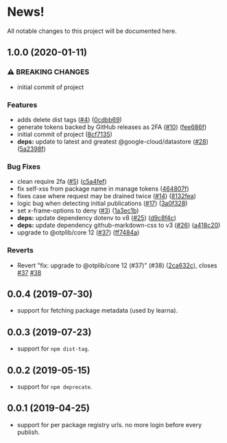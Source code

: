 # News!

All notable changes to this project will be documented here.

## 1.0.0 (2020-01-11)


### ⚠ BREAKING CHANGES

* initial commit of project

### Features

* adds delete dist tags ([#4](https://www.github.com/GoogleCloudPlatform/wombat-dressing-room/issues/4)) ([0cdbb69](https://www.github.com/GoogleCloudPlatform/wombat-dressing-room/commit/0cdbb692578856c48b2532d250f5bac8269f71ac))
* generate tokens backed by GitHub releases as 2FA ([#10](https://www.github.com/GoogleCloudPlatform/wombat-dressing-room/issues/10)) ([fee686f](https://www.github.com/GoogleCloudPlatform/wombat-dressing-room/commit/fee686f52f80a133e43f71a0aab7edc2207d0a20))
* initial commit of project ([8cf7135](https://www.github.com/GoogleCloudPlatform/wombat-dressing-room/commit/8cf71353fa2efcf6a0859eee9d2e305885b0d5bd))
* **deps:** update to latest and greatest @google-cloud/datastore ([#28](https://www.github.com/GoogleCloudPlatform/wombat-dressing-room/issues/28)) ([5a2398f](https://www.github.com/GoogleCloudPlatform/wombat-dressing-room/commit/5a2398f348ca96d821674fa23f52613b45f9c719))


### Bug Fixes

* clean require 2fa ([#5](https://www.github.com/GoogleCloudPlatform/wombat-dressing-room/issues/5)) ([c5a4fef](https://www.github.com/GoogleCloudPlatform/wombat-dressing-room/commit/c5a4fefe37f51302308948c4c81d662e867910f4))
* fix self-xss from package name in manage tokens ([464807f](https://www.github.com/GoogleCloudPlatform/wombat-dressing-room/commit/464807f4c22bb212b5b4109394e72366b4368b81))
* fixes case where request may be drained twice ([#14](https://www.github.com/GoogleCloudPlatform/wombat-dressing-room/issues/14)) ([8132fea](https://www.github.com/GoogleCloudPlatform/wombat-dressing-room/commit/8132fea6058c1b052cdf345cdd25338114327873))
* logic bug when detecting initial publications ([#17](https://www.github.com/GoogleCloudPlatform/wombat-dressing-room/issues/17)) ([3a0f328](https://www.github.com/GoogleCloudPlatform/wombat-dressing-room/commit/3a0f32806050e54d413768c942bdc579c6abf97d))
* set x-frame-options to deny ([#3](https://www.github.com/GoogleCloudPlatform/wombat-dressing-room/issues/3)) ([1a3ec1b](https://www.github.com/GoogleCloudPlatform/wombat-dressing-room/commit/1a3ec1b4060e27a23e716972b8bf8051336bf32e))
* **deps:** update dependency dotenv to v8 ([#25](https://www.github.com/GoogleCloudPlatform/wombat-dressing-room/issues/25)) ([d9c8f4c](https://www.github.com/GoogleCloudPlatform/wombat-dressing-room/commit/d9c8f4cb534e7cfbeb85afdabb8a9243b43ff5db))
* **deps:** update dependency github-markdown-css to v3 ([#26](https://www.github.com/GoogleCloudPlatform/wombat-dressing-room/issues/26)) ([a418c20](https://www.github.com/GoogleCloudPlatform/wombat-dressing-room/commit/a418c206ff6832af7755733f37b690e1bfb7b774))
* upgrade to @otplib/core 12 ([#37](https://www.github.com/GoogleCloudPlatform/wombat-dressing-room/issues/37)) ([ff7484a](https://www.github.com/GoogleCloudPlatform/wombat-dressing-room/commit/ff7484abf15aa03eba5087ec7708fbc7182af4aa))


### Reverts

* Revert "fix: upgrade to @otplib/core 12 (#37)" (#38) ([2ca632c](https://www.github.com/GoogleCloudPlatform/wombat-dressing-room/commit/2ca632c53360c70e78d8c0845f43d79de2bb23d2)), closes [#37](https://www.github.com/GoogleCloudPlatform/wombat-dressing-room/issues/37) [#38](https://www.github.com/GoogleCloudPlatform/wombat-dressing-room/issues/38)

## 0.0.4 (2019-07-30)

* support for fetching package metadata (used by learna).

## 0.0.3 (2019-07-23)

* support for `npm dist-tag`.

## 0.0.2 (2019-05-15)

* support for `npm deprecate`.

## 0.0.1 (2019-04-25)

* support for per package registry urls. no more login before every publish.
